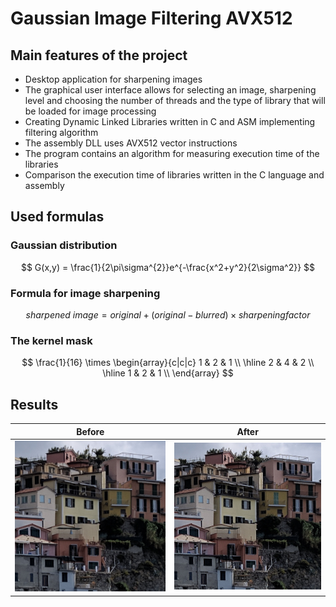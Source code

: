 # Gaussian Image Filtering AVX512

## Main features of the project
- Desktop application for sharpening images
- The graphical user interface allows for selecting an image, sharpening level and choosing the number of threads and the type of library that will be loaded for image processing
- Creating Dynamic Linked Libraries written in C and ASM implementing filtering algorithm
- The assembly DLL uses AVX512 vector instructions
- The program contains an algorithm for measuring execution time of the libraries
- Comparison the execution time of libraries written in the C language and assembly

## Used formulas
### Gaussian distribution
$$
    G(x,y) = \frac{1}{2\pi\sigma^{2}}e^{-\frac{x^2+y^2}{2\sigma^2}}
$$

### Formula for image sharpening
$$
    sharpened\ image = original + (original - blurred) \times sharpening factor
$$

### The kernel mask
$$
\frac{1}{16} \times
\begin{array}{c|c|c}
1 & 2 & 1 \\
\hline
2 & 4 & 2 \\
\hline
1 & 2 & 1 \\
\end{array}
$$

## Results
|Before|After|
|:-:|:-:|
|![Before](https://raw.githubusercontent.com/maciagsz/Gaussian-Image-Filtering-AVX512/master/readme/before.jpg)|![After](https://raw.githubusercontent.com/maciagsz/Gaussian-Image-Filtering-AVX512/master/readme/after.jpg)|
